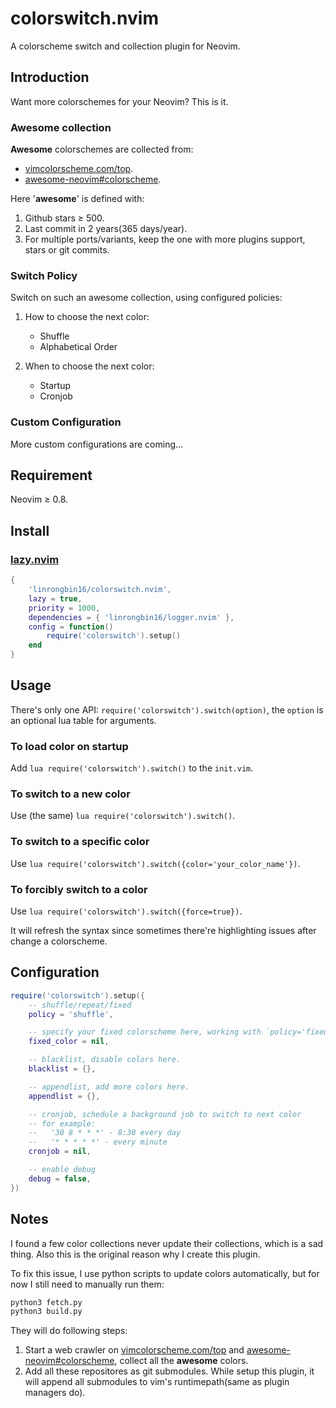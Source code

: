 # colorswitch.nvim

A colorscheme switch and collection plugin for Neovim.

## Introduction

Want more colorschemes for your Neovim? This is it.

### **Awesome** collection

**Awesome** colorschemes are collected from:

- [vimcolorscheme.com/top](https://vimcolorschemes.com/top).
- [awesome-neovim#colorscheme](https://www.trackawesomelist.com/rockerBOO/awesome-neovim/readme/#colorscheme).

Here '**awesome**' is defined with:

1. Github stars &ge; 500.
2. Last commit in 2 years(365 days/year).
3. For multiple ports/variants, keep the one with more plugins support, stars or
   git commits.

### Switch Policy

Switch on such an awesome collection, using configured policies:

1. How to choose the next color:

   - Shuffle
   - Alphabetical Order

2. When to choose the next color:
   - Startup
   - Cronjob

### Custom Configuration

More custom configurations are coming...

## Requirement

Neovim &ge; 0.8.

## Install

### [lazy.nvim](https://github.com/folke/lazy.nvim)

```lua
{
    'linrongbin16/colorswitch.nvim',
    lazy = true,
    priority = 1000,
    dependencies = { 'linrongbin16/logger.nvim' },
    config = function()
        require('colorswitch').setup()
    end
}
```

## Usage

There's only one API: `require('colorswitch').switch(option)`, the `option` is
an optional lua table for arguments.

### To load color on startup

Add `lua require('colorswitch').switch()` to the `init.vim`.

### To switch to a new color

Use (the same) `lua require('colorswitch').switch()`.

### To switch to a specific color

Use `lua require('colorswitch').switch({color='your_color_name'})`.

### To forcibly switch to a color

Use `lua require('colorswitch').switch({force=true})`.

It will refresh the syntax since sometimes there're highlighting issues after
change a colorscheme.

## Configuration

```lua
require('colorswitch').setup({
    -- shuffle/repeat/fixed
    policy = 'shuffle',

    -- specify your fixed colorscheme here, working with `policy='fixed'`.
    fixed_color = nil,

    -- blacklist, disable colors here.
    blacklist = {},

    -- appendlist, add more colors here.
    appendlist = {},

    -- cronjob, schedule a background job to switch to next color
    -- for example:
    --   '30 8 * * *' - 8:30 every day
    --   '* * * * *' - every minute
    cronjob = nil,

    -- enable debug
    debug = false,
})
```

## Notes

I found a few color collections never update their collections, which is a sad thing.
Also this is the original reason why I create this plugin.

To fix this issue, I use python scripts to update colors automatically, but for
now I still need to manually run them:

```bash
python3 fetch.py
python3 build.py
```

They will do following steps:

1. Start a web crawler on [vimcolorscheme.com/top](https://vimcolorschemes.com/top)
   and [awesome-neovim#colorscheme](https://www.trackawesomelist.com/rockerBOO/awesome-neovim/readme/#colorscheme),
   collect all the **awesome** colors.
2. Add all these repositores as git submodules. While setup this plugin, it
   will append all submodules to vim's runtimepath(same as plugin managers do).
